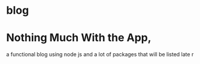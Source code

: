 # blog
# Nothing Much With the App, 
a functional blog using node js and a lot of packages that will be listed late
r
